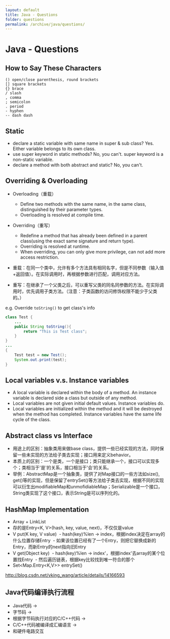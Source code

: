 ```yaml
---
layout: default
title: Java - Questions
folder: questions
permalink: /archive/java/questions/
---
```


# Java - Questions

## How to Say These Characters
```
() open/close parenthesis, round brackets
[] square brackets
{} brace
/ slash
, comma
; semicolon
. period
- hyphen
-- dash dash
```

## Static
- declare a static variable with same name in super & sub class? Yes. Either variable belongs to its own class.
- use super keyword in static methods? No, you can't. super keyword is a non-static variable.
- declare a method with both abstract and static? No, you can't.

## Overriding & Overloading

- Overloading（重载）
  - Define two methods with the same name, in the same class, distinguished by their parameter types.
  - Overloading is resolved at compile time.
- Overriding（重写）
  - Redefine a method that has already been defined in a parent class(using the exact same signature and return type).
  - Overriding is resolved at runtime.
  - When overriding, you can only give more privilege, can not add more access restriction.

- 重载：在同一个类中，允许有多个方法具有相同名字，但是不同参数（输入值+返回值）。在实际调用时，再根据参数进行匹配，调用对应方法。
- 重写：在继承了一个父类之后，可以重写父类的同名同参数的方法。在实际调用时，优先调用子类方法。（注意：子类函数的访问修饰权限不能少于父类的。）

e.g. Override `toString()` to get class's info

~~~ java
class Test {
	...
	public String toString(){
		return "This is Test class";
	}
}
...
{
	Test test = new Test();
	System.out.print(test);
}
~~~

## Local variables v.s. Instance variables
 - A local variable is declared within the body of a method. An instance variable is declared side a class but outside of any method.
 - Local variables are not given initial default values. Instance variables do.
 - Local variables are initialized within the method and it will be destroyed when the method has completed. Instance variables have the same life cycle of the class.

## Abstract class vs Interface
- 用途上的区别：抽象类用来做base class，提供一些已经实现的方法，同时保留一些未实现的方法给子类去实现；接口用来定义behavior。
- 本质上的区别：一个是类，一个是接口；类只能继承一个，接口可以实现多个；类相当于'是'的关系，接口相当于'会'的关系。
- 举例：AbstractMap是一个抽象类，提供了对Map接口的一些方法如size(), get()等的实现，但是保留了entrySet()等方法给子类去实现，根据不同的实现可以衍生出modifiableMap和unmofidiableMap；Serializable是一个接口，String类实现了这个接口，表示String是可以序列化的。

## HashMap Implementation
- Array + LinkList
- 存的是Entry<K, V>(hash, key, value, next)，不仅仅是value
- V put(K key, V value)
  - hash(key)%len -> index，根据index决定在array的什么位置存储Entry
  - 如果该位置已经有了一个Entry，则把它替换成新的Entry，而新Entry的next指向旧Entry
- V get(Object key)
  - hash(key)%len -> index'，根据index'去array的某个位置找Entry
  - 然后遍历链表，根据key比较找到唯一符合的那个
- Set<Map.Entry<K,V>>	entrySet()

<http://blog.csdn.net/vking_wang/article/details/14166593>

## Java代码编译执行流程
- Java代码 ->
- 字节码 ->
- 根据字节码执行对应的C/C++代码 ->
- C/C++代码被编译成汇编语言 ->
- 和硬件电路交互

